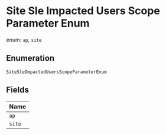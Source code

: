 
# Site Sle Impacted Users Scope Parameter Enum

enum: `ap`, `site`

## Enumeration

`SiteSleImpactedUsersScopeParameterEnum`

## Fields

| Name |
|  --- |
| `ap` |
| `site` |

